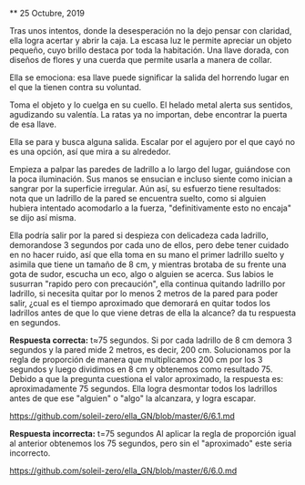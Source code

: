 
** 25 Octubre, 2019

Tras unos intentos, donde la desesperación no la dejo pensar con claridad, ella logra acertar y abrir la caja. La escasa luz le permite apreciar un objeto pequeño, cuyo brillo destaca por toda la habitación. Una llave dorada, con diseños de flores y una cuerda que permite usarla a manera de collar. 

Ella se emociona: esa llave puede significar la salida del horrendo lugar en el que la tienen contra su voluntad. 

Toma el objeto y lo cuelga en su cuello. El helado metal alerta sus sentidos, agudizando su valentía. La ratas ya no importan, debe encontrar la puerta de esa llave. 

Ella se para y busca alguna salida. Escalar por el agujero por el que cayó no es una opción, así que mira a su alrededor. 

Empieza a palpar las paredes de ladrillo a lo largo del lugar, guiándose con la poca iluminación. Sus manos se ensucian e incluso siente como inician a sangrar por la superficie irregular. Aún así, su esfuerzo tiene resultados: nota que un ladrillo de la pared se encuentra suelto, como si alguien hubiera intentado acomodarlo a la fuerza, "definitivamente esto no encaja" se dijo así misma. 

Ella podría salir por la pared si despieza con delicadeza cada ladrillo, demorandose 3 segundos por cada uno de ellos, pero debe tener cuidado en no hacer ruido, así que ella toma en su mano el primer ladrillo suelto y asimila que tiene un tamaño de 8 cm, y mientras brotaba de su frente una gota de sudor, escucha un eco, algo o alguien se acerca. Sus labios le susurran "rapido pero con precaución", ella continua quitando ladrillo por ladrillo, si necesita quitar por lo menos 2 metros de la pared para poder salir, ¿cual es el tiempo aproximado que demorará en quitar todos los ladrillos antes de que lo que viene detras de ella la alcance? da tu respuesta en segundos.

**Respuesta correcta:**
t≈75 segundos.
Si por cada ladrillo de 8 cm demora 3 segundos y la pared mide 2 metros, es decir, 200 cm. Solucionamos por la regla de proporción de manera que multiplicamos 200 cm por los 3 segundos y luego dividimos en 8 cm y obtenemos como resultado 75. Debido a que la pregunta cuestiona el valor aproximado, la respuesta es: aproximadamente 75 segundos.
Ella logra desmontar todos los ladrillos antes de que ese "alguien" o "algo" la alcanzara, y logra escapar.

https://github.com/soleil-zero/ella_GN/blob/master/6/6.1.md


**Respuesta incorrecta:**
t=75 segundos
Al aplicar la regla de proporción igual al anterior obtenemos los 75 segundos, pero sin el "aproximado" este seria incorrecto.

https://github.com/soleil-zero/ella_GN/blob/master/6/6.0.md

